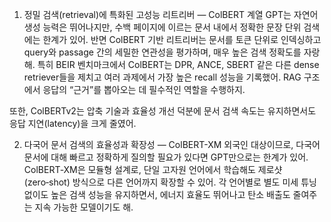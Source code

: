 
1. 정밀 검색(retrieval)에 특화된 고성능 리트리버 — ColBERT 계열
GPT는 자연어 생성 능력은 뛰어나지만, 수백 페이지에 이르는 문서 내에서 정확한 문장 단위 검색에는 한계가 있어.
반면 ColBERT 기반 리트리버는 문서를 토큰 단위로 인덱싱하고 query와 passage 간의 세밀한 연관성을 평가하며, 매우 높은 검색 정확도를 자랑해.
특히 BEIR 벤치마크에서 ColBERT는 DPR, ANCE, SBERT 같은 다른 dense retriever들을 제치고 여러 과제에서 가장 높은 recall 성능을 기록했어. RAG 구조에서 응답의 “근거”를 뽑아오는 데 필수적인 역할을 수행하지. 

또한, ColBERTv2는 압축 기술과 효율성 개선 덕분에 문서 검색 속도는 유지하면서도 응답 지연(latency)을 크게 줄였어. 

2. 다국어 문서 검색의 효율성과 확장성 — ColBERT-XM
외국인 대상이므로, 다국어 문서에 대해 빠르고 정확하게 질의할 필요가 있다면 GPT만으로는 한계가 있어.
ColBERT‑XM은 모듈형 설계로, 단일 고자원 언어에서 학습해도 제로샷(zero‑shot) 방식으로 다른 언어까지 확장할 수 있어.
각 언어별로 별도 미세 튜닝 없이도 높은 검색 성능을 유지하면서, 에너지 효율도 뛰어나고 탄소 배출도 줄여주는 지속 가능한 모델이기도 해. 
